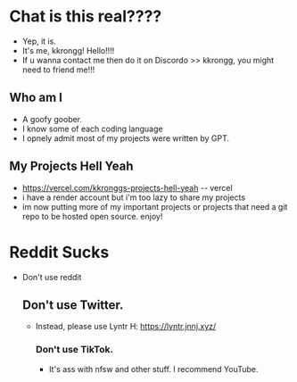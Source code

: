 # Chat is this real????
- Yep, it is.
- It's me, kkrongg! Hello!!!!
- If u wanna contact me then do it on Discordo >> kkrongg, you might need to friend me!!!

## Who am I
- A goofy goober.
- I know some of each coding language
- I opnely admit most of my projects were written by GPT.

## My Projects Hell Yeah
- https://vercel.com/kkronggs-projects-hell-yeah -- vercel
- i have a render account but i'm too lazy to share my projects
- im now putting more of my important projects or projects that need a git repo to be hosted open source. enjoy!

# Reddit Sucks
- Don't use reddit
  ## Don't use Twitter.
  - Instead, please use Lyntr H: https://lyntr.jnnj.xyz/
    ### Don't use TikTok.
    - It's ass with nfsw and other stuff. I recommend YouTube.
